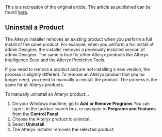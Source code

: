 This is a recreation of the original article. The article as published can be found [here](https://help.alteryx.com/product-activation-and-licensing/uninstall-product).

## **Uninstall a Product**

The Alteryx installer removes an existing product when you perform a full install of the same product. For example, when you perform a full install of admin Designer, the installer removes a previously installed version of admin Designer. The same is true for other Alteryx products like Alteryx Intelligence Suite and the Alteryx Predictive Tools.

If you  need to remove a product and are not installing a new version, the process is slightly different. To remove an Alteryx product that you no longer need, you need to manually u ninstall the product. The process is the same for all Alteryx products.

To manually uninstall an Alteryx product...
1. On your Windows machine, go to **Add or Remove Programs**
   You can type it in the taskbar search box, or navigate to **Programs and Features** from the **Control Panel**
2. Choose the Alteryx product to uninstall.
3. Select **Uninstall**.
4. The Alteryx installer removes the selected product.
